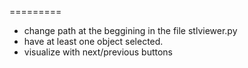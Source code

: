 =========
* change path at the beggining in the file stlviewer.py
* have at least one object selected.
* visualize with next/previous buttons